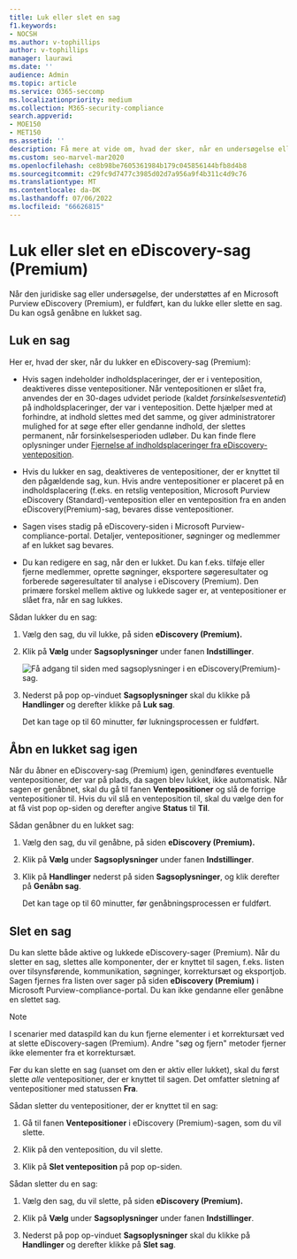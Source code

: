 ```yaml
---
title: Luk eller slet en sag
f1.keywords:
- NOCSH
ms.author: v-tophillips
author: v-tophillips
manager: laurawi
ms.date: ''
audience: Admin
ms.topic: article
ms.service: O365-seccomp
ms.localizationpriority: medium
ms.collection: M365-security-compliance
search.appverid:
- MOE150
- MET150
ms.assetid: ''
description: Få mere at vide om, hvad der sker, når en undersøgelse eller en juridisk sag, der understøttes af en Microsoft Purview eDiscovery (Premium), lukkes eller slettes.
ms.custom: seo-marvel-mar2020
ms.openlocfilehash: ce8b98be7605361984b179c045856144bfb8d4b8
ms.sourcegitcommit: c29fc9d7477c3985d02d7a956a9f4b311c4d9c76
ms.translationtype: MT
ms.contentlocale: da-DK
ms.lasthandoff: 07/06/2022
ms.locfileid: "66626815"
---
```

# <a name="close-or-delete-an-ediscovery-premium-case"></a>Luk eller slet en eDiscovery-sag (Premium)

Når den juridiske sag eller undersøgelse, der understøttes af en Microsoft Purview eDiscovery (Premium), er fuldført, kan du lukke eller slette en sag. Du kan også genåbne en lukket sag.

## <a name="close-a-case"></a>Luk en sag

Her er, hvad der sker, når du lukker en eDiscovery-sag (Premium):

- Hvis sagen indeholder indholdsplaceringer, der er i venteposition, deaktiveres disse ventepositioner. Når ventepositionen er slået fra, anvendes der en 30-dages udvidet periode (kaldet *forsinkelsesventetid*) på indholdsplaceringer, der var i venteposition. Dette hjælper med at forhindre, at indhold slettes med det samme, og giver administratorer mulighed for at søge efter eller gendanne indhold, der slettes permanent, når forsinkelsesperioden udløber. Du kan finde flere oplysninger under [Fjernelse af indholdsplaceringer fra eDiscovery-venteposition](create-ediscovery-holds.md#removing-content-locations-from-an-ediscovery-hold).

- Hvis du lukker en sag, deaktiveres de ventepositioner, der er knyttet til den pågældende sag, kun. Hvis andre ventepositioner er placeret på en indholdsplacering (f.eks. en retslig venteposition, Microsoft Purview eDiscovery (Standard)-venteposition eller en venteposition fra en anden eDiscovery(Premium)-sag, bevares disse ventepositioner.

- Sagen vises stadig på eDiscovery-siden i Microsoft Purview-compliance-portal. Detaljer, ventepositioner, søgninger og medlemmer af en lukket sag bevares.

- Du kan redigere en sag, når den er lukket. Du kan f.eks. tilføje eller fjerne medlemmer, oprette søgninger, eksportere søgeresultater og forberede søgeresultater til analyse i eDiscovery (Premium). Den primære forskel mellem aktive og lukkede sager er, at ventepositioner er slået fra, når en sag lukkes.

Sådan lukker du en sag:

1. Vælg den sag, du vil lukke, på siden **eDiscovery (Premium).**

2. Klik på **Vælg** under **Sagsoplysninger** under fanen **Indstillinger**.

   ![Få adgang til siden med sagsoplysninger i en eDiscovery(Premium)-sag.](..\media\AeDSelectCaseInformation.png) 

3. Nederst på pop op-vinduet **Sagsoplysninger** skal du klikke på **Handlinger** og derefter klikke på **Luk sag**.

   Det kan tage op til 60 minutter, før lukningsprocessen er fuldført.

## <a name="reopen-a-closed-case"></a>Åbn en lukket sag igen

Når du åbner en eDiscovery-sag (Premium) igen, genindføres eventuelle ventepositioner, der var på plads, da sagen blev lukket, ikke automatisk. Når sagen er genåbnet, skal du gå til fanen **Ventepositioner** og slå de forrige ventepositioner til. Hvis du vil slå en venteposition til, skal du vælge den for at få vist pop op-siden og derefter angive **Status** til **Til**.

Sådan genåbner du en lukket sag:

1. Vælg den sag, du vil genåbne, på siden **eDiscovery (Premium).**

2. Klik på **Vælg** under **Sagsoplysninger** under fanen **Indstillinger**.

3. Klik på **Handlinger** nederst på siden **Sagsoplysninger**, og klik derefter på **Genåbn sag**.

   Det kan tage op til 60 minutter, før genåbningsprocessen er fuldført.

## <a name="delete-a-case"></a>Slet en sag

Du kan slette både aktive og lukkede eDiscovery-sager (Premium). Når du sletter en sag, slettes alle komponenter, der er knyttet til sagen, f.eks. listen over tilsynsførende, kommunikation, søgninger, korrektursæt og eksportjob. Sagen fjernes fra listen over sager på siden **eDiscovery (Premium)** i Microsoft Purview-compliance-portal. Du kan ikke gendanne eller genåbne en slettet sag.

> [!NOTE]
> I scenarier med dataspild kan du kun fjerne elementer i et korrektursæt ved at slette eDiscovery-sagen (Premium). Andre "søg og fjern" metoder fjerner ikke elementer fra et korrektursæt.

Før du kan slette en sag (uanset om den er aktiv eller lukket), skal du først slette *alle* ventepositioner, der er knyttet til sagen. Det omfatter sletning af ventepositioner med statussen **Fra**.

Sådan sletter du ventepositioner, der er knyttet til en sag:

1. Gå til fanen **Ventepositioner** i eDiscovery (Premium)-sagen, som du vil slette.

2. Klik på den venteposition, du vil slette.

3. Klik på **Slet venteposition** på pop op-siden.

Sådan sletter du en sag:

1. Vælg den sag, du vil slette, på siden **eDiscovery (Premium).**

2. Klik på **Vælg** under **Sagsoplysninger** under fanen **Indstillinger**.

3. Nederst på pop op-vinduet **Sagsoplysninger** skal du klikke på **Handlinger** og derefter klikke på **Slet sag**.

